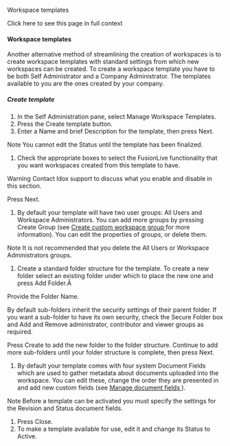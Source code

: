Workspace templates

Click here to see this page in full context

####  Workspace templates

Another alternative method of streamlining the creation of workspaces is to
create workspace templates with standard settings from which new workspaces
can be created. To create a workspace template you have to be both Self
Administrator and a Company Administrator. The templates available to you are
the ones created by your company.

#####  Create template

  1. In the Self Administration pane, select Manage Workspace Templates. 
  2. Press the Create template button. 
  3. Enter a Name and brief Description for the template, then press Next. 

Note  You cannot edit the Status until the template has been finalized.

  1. Check the appropriate boxes to select the FusionLive functionality that you want workspaces created from this template to have. 

Warning  Contact Idox support to discuss what you enable and disable in this
section.

Press Next.

  1. By default your template will have two user groups: All Users and Workspace Administrators. You can add more groups by pressing Create Group (see [ Create custom workspace group ](../User_Settings/Workspace_groups.htm#h1) for more information). You can edit the properties of groups, or delete them. 

Note  It is not recommended that you delete the All Users or Workspace
Administrators groups.

  1. Create a standard folder structure for the template. To create a new folder select an existing folder under which to place the new one and press Add Folder.Â 

Provide the Folder Name.

By default sub-folders inherit the security settings of their parent folder.
If you want a sub-folder to have its own security, check the Secure Folder box
and Add and Remove administrator, contributor and viewer groups as required.

Press Create to add the new folder to the folder structure. Continue to add
more sub-folders until your folder structure is complete, then press Next.

  1. By default your template comes with four system Document Fields which are used to gather metadata about documents uploaded into the workspace. You can edit these, change the order they are presented in and add new custom fields (see [ Manage document fields ](../Workspace_Settings/Manage_document_fields.htm#h) ). 

Note  Before a template can be activated you must specify the settings for the
Revision and Status document fields.

  1. Press Close. 
  2. To make a template available for use, edit it and change its Status to Active. 

